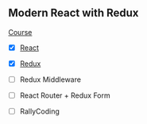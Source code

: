 Modern React with Redux 
---------------------------

[Course](https://www.udemy.com/react-redux/learn/v4/t/lecture/4224604?start=0)

* [x] [React](./_react.md)
* [x] [Redux](./_redux.md)
* [ ] Redux Middleware
* [ ] React Router + Redux Form
* [ ] RallyCoding


